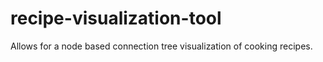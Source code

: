 # recipe-visualization-tool
Allows for a node based connection tree visualization of cooking recipes.
